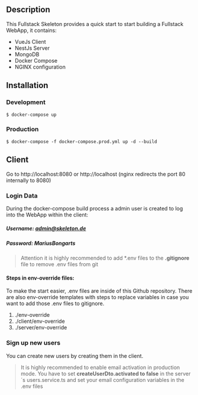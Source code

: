 ## Description
This Fullstack Skeleton provides a quick start to start building a Fullstack WebApp, it contains:


* VueJs Client 
* NestJs Server
* MongoDB
* Docker Compose
* NGINX configuration


## Installation

### Development
```
$ docker-compose up
```

### Production

```
$ docker-compose -f docker-compose.prod.yml up -d --build
```

## Client

Go to http://localhost:8080 or http://localhost (nginx redirects the port 80 internally to 8080)

### Login Data

During the docker-compose build process a admin user is created to log into the WebApp within the client:

##### Username: admin@skeleton.de
##### Password: MariusBongarts
 

> Attention it is highly recommended to add *.env files to the **.gitignore** file to remove .env files from git


#### Steps in env-override files:

To make the start easier, .env files are inside of this Github repository. There are also env-override templates with steps to replace variables in case you want to add those .env files to gitignore.

  1. ./env-override
  2. ./client/env-override
  3. ./server/env-override

### Sign up new users 

You can create new users by creating them in the client.

> It is highly recommended to enable email activation in production mode. You have to set **createUserDto.activated to false** in the server´s users.service.ts and set your email configuration variables in the .env files


